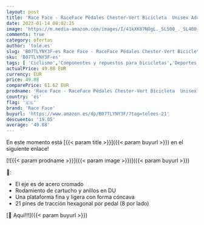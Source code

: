 ```yaml
---
layout: post
title: 'Race Face - RaceFace Pédales Chester-Vert Bicicleta  Unisex Adulto  Verde  15mm-18 4mm'
date: 2023-01-14 08:02:25
image: 'https://m.media-amazon.com/images/I/41kXK87NOgL._SL500_._SL400_.jpg'
comments: true
category: ofertas
author: 'tole.es'
slug: 'B07TLYNY3F-es Race Face - RaceFace Pédales Chester-Vert Bicicleta Unisex...'
sku: 'B07TLYNY3F-es'
tags: [ 'Ciclismo','Componentes y repuestos para bicicletas','Deportes y aire libre','Pedales para bicicletas','Ropa y equipo para deportes','bicicleta','race face','🇪🇸', ]
actualPrice: 49.88 EUR
currency: EUR
price: 49.88
comparePrice: 61.62 EUR
prodname: 'Race Face - RaceFace Pédales Chester-Vert Bicicleta  Unisex Adulto  Verde  15mm-18 4mm'
country: 'es'
flag: '🇪🇸'
brand: 'Race Face'
buyurl: 'https://www.amazon.es/dp/B07TLYNY3F/?tag=tolees-21'
descuento: '19.05'
average: '49.88'
---
```


En este momento está [{{< param title >}}]({{< param buyurl >}}) en el siguiente enlace!

[![{{< param prodname >}}]({{< param image >}})]({{< param buyurl >}})

🔎:

- El eje es de acero cromado
- Rodamiento de cartucho y anillos en DU
- Una plataforma fina y ligera con forma cóncava
- 21 pines de tracción hexagonal por pedal (8 por lado)

[🛒 Aquí!!!]({{< param buyurl >}})
